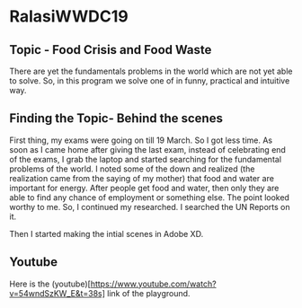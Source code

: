 # RalasiWWDC19

## Topic - Food Crisis and Food Waste 
There are yet the fundamentals problems in the world which are not yet able to solve. So, in this program we solve one of
in funny, practical and intuitive way. 

## Finding the Topic- Behind the scenes 
First thing, my exams were going on till 19 March. So I got less time. As soon as I came home after giving the last exam,
instead of celebrating end of the exams, I grab the laptop and started searching for the fundamental problems of the world. 
I noted some of the down and realized (the realization came from the saying of my mother) that food and water are important 
for energy. After people get food and water, then only they are able to find any chance of employment or something else. 
The point looked worthy to me. So, I continued my researched. I searched the UN Reports on it. 

Then I started making the intial scenes in Adobe XD. 



## Youtube 

Here is the (youtube)[https://www.youtube.com/watch?v=54wndSzKW_E&t=38s] link of the playground. 
